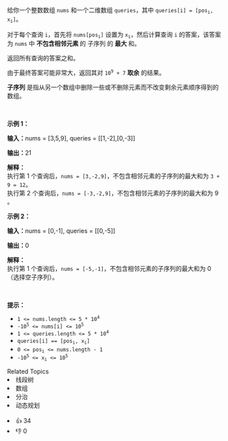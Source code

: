 <p>给你一个整数数组 <code>nums</code> 和一个二维数组 <code>queries</code>，其中 <code>queries[i] = [pos<sub>i</sub>, x<sub>i</sub>]</code>。</p>

<p>对于每个查询 <code>i</code>，首先将 <code>nums[pos<sub>i</sub>]</code> 设置为 <code>x<sub>i</sub></code>，然后计算查询 <code>i</code> 的答案，该答案为 <code>nums</code> 中 <strong>不包含相邻元素 </strong>的 <span data-keyword="subsequence-array">子序列</span> 的 <strong>最大 </strong>和。</p>

<p>返回所有查询的答案之和。</p>

<p>由于最终答案可能非常大，返回其对 <code>10<sup>9</sup> + 7</code> <strong>取余</strong> 的结果。</p>

<p><strong>子序列</strong> 是指从另一个数组中删除一些或不删除元素而不改变剩余元素顺序得到的数组。</p>

<p>&nbsp;</p>

<p><strong class="example">示例 1：</strong></p>

<div class="example-block"> 
 <p><strong>输入：</strong><span class="example-io">nums = [3,5,9], queries = [[1,-2],[0,-3]]</span></p> 
</div>

<p><strong>输出：</strong><span class="example-io">21</span></p>

<p><strong>解释：</strong><br /> 执行第 1 个查询后，<code>nums = [3,-2,9]</code>，不包含相邻元素的子序列的最大和为 <code>3 + 9 = 12</code>。<br /> 执行第 2 个查询后，<code>nums = [-3,-2,9]</code>，不包含相邻元素的子序列的最大和为 9 。</p>

<p><strong class="example">示例 2：</strong></p>

<div class="example-block"> 
 <p><strong>输入：</strong><span class="example-io">nums = [0,-1], queries = [[0,-5]]</span></p> 
</div>

<p><strong>输出：</strong><span class="example-io">0</span></p>

<p><strong>解释：</strong><br /> 执行第 1 个查询后，<code>nums = [-5,-1]</code>，不包含相邻元素的子序列的最大和为 0（选择空子序列）。</p>

<p>&nbsp;</p>

<p><strong>提示：</strong></p>

<ul> 
 <li><code>1 &lt;= nums.length &lt;= 5 * 10<sup>4</sup></code></li> 
 <li><code>-10<sup>5</sup> &lt;= nums[i] &lt;= 10<sup>5</sup></code></li> 
 <li><code>1 &lt;= queries.length &lt;= 5 * 10<sup>4</sup></code></li> 
 <li><code>queries[i] == [pos<sub>i</sub>, x<sub>i</sub>]</code></li> 
 <li><code>0 &lt;= pos<sub>i</sub> &lt;= nums.length - 1</code></li> 
 <li><code>-10<sup>5</sup> &lt;= x<sub>i</sub> &lt;= 10<sup>5</sup></code></li> 
</ul>

<div><div>Related Topics</div><div><li>线段树</li><li>数组</li><li>分治</li><li>动态规划</li></div></div><br><div><li>👍 34</li><li>👎 0</li></div>